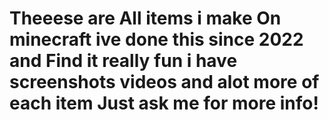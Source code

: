 # Theeese are All items i make On minecraft ive done this since 2022 and Find it really fun i have screenshots videos and alot more of each item Just ask me for more info!
